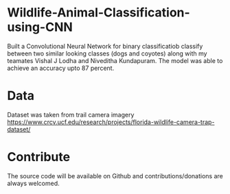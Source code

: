 # Wildlife-Animal-Classification-using-CNN
Built a Convolutional Neural Network for binary classificatiob classify between two similar looking classes (dogs and coyotes) along with my teamates Vishal J Lodha and Niveditha Kundapuram. The model was able to achieve an accuracy upto 87 percent.

# Data
Dataset was taken from trail camera imagery https://www.crcv.ucf.edu/research/projects/florida-wildlife-camera-trap-dataset/

# Contribute
The source code will be available on Github and contributions/donations are always welcomed.
